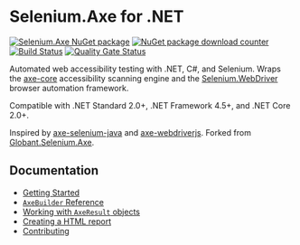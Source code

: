# Selenium.Axe for .NET

[![Selenium.Axe NuGet package](https://img.shields.io/nuget/v/Selenium.Axe)](https://www.nuget.org/packages/Selenium.Axe) [![NuGet package download counter](https://img.shields.io/nuget/dt/Selenium.Axe)](https://www.nuget.org/packages/Selenium.Axe/)  [![Build Status](https://dev.azure.com/AxeDotNet/Axe-Selenium-DotNet/_apis/build/status/SeleniumAxeDotnet?branchName=master)](https://dev.azure.com/AxeDotNet/Axe-Selenium-DotNet/_build/latest?definitionId=4&branchName=master) [![Quality Gate Status](https://sonarcloud.io/api/project_badges/measure?project=TroyWalshProf_SeleniumAxeDotnet&metric=alert_status)](https://sonarcloud.io/dashboard?id=TroyWalshProf_SeleniumAxeDotnet)

Automated web accessibility testing with .NET, C#, and Selenium. Wraps the [axe-core](https://github.com/dequelabs/axe-core) accessibility scanning engine and the [Selenium.WebDriver](https://www.seleniumhq.org/) browser automation framework.

Compatible with .NET Standard 2.0+, .NET Framework 4.5+, and .NET Core 2.0+.

Inspired by [axe-selenium-java](https://github.com/dequelabs/axe-selenium-java) and [axe-webdriverjs](https://github.com/dequelabs/axe-webdriverjs). Forked from [Globant.Selenium.Axe](https://github.com/javnov/axe-selenium-csharp).

## Documentation

* [Getting Started](https://troywalshprof.github.io/SeleniumAxeDotnet/#/?id=getting-started)
* [`AxeBuilder` Reference](https://troywalshprof.github.io/SeleniumAxeDotnet/#/?id=axebuilder-reference)
* [Working with `AxeResult` objects](https://troywalshprof.github.io/SeleniumAxeDotnet/#/?id=working-with-axeresult-objects)
* [Creating a HTML report](https://troywalshprof.github.io/SeleniumAxeDotnet/#/?id=creating-a-html-report)
* [Contributing](https://troywalshprof.github.io/SeleniumAxeDotnet/#/?id=contributing)






